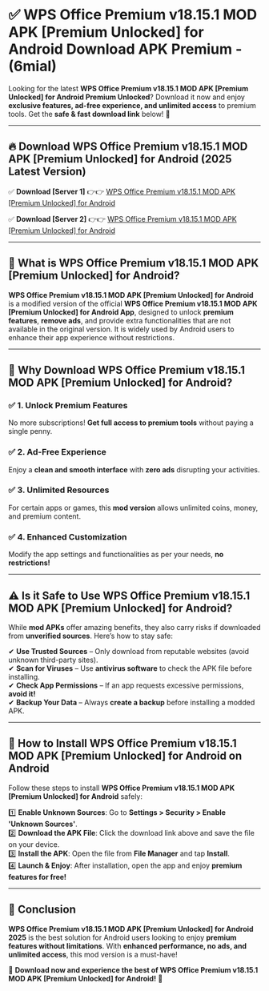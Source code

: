 
# ✅ WPS Office Premium v18.15.1 MOD APK [Premium Unlocked] for Android Download APK Premium -  (6mial) 

Looking for the latest **WPS Office Premium v18.15.1 MOD APK [Premium Unlocked] for Android Premium Unlocked**? Download it now and enjoy **exclusive features, ad-free experience, and unlimited access** to premium tools. Get the **safe & fast download link** below! 🚀

---

## 🔥 Download WPS Office Premium v18.15.1 MOD APK [Premium Unlocked] for Android (2025 Latest Version)

✅ **Download [Server 1]** 👉👉 [WPS Office Premium v18.15.1 MOD APK [Premium Unlocked] for Android ](https://apkcomod.com?title=WPS_Office_Premium_v18.15.1_MOD_APK_[Premium_Unlocked]_for_Android)  

✅ **Download [Server 2]** 👉👉 [WPS Office Premium v18.15.1 MOD APK [Premium Unlocked] for Android ](https://apkcomod.com?title=WPS_Office_Premium_v18.15.1_MOD_APK_[Premium_Unlocked]_for_Android)  


---

## 📌 What is WPS Office Premium v18.15.1 MOD APK [Premium Unlocked] for Android?

**WPS Office Premium v18.15.1 MOD APK [Premium Unlocked] for Android** is a modified version of the official **WPS Office Premium v18.15.1 MOD APK [Premium Unlocked] for Android App**, designed to unlock **premium features**, **remove ads**, and provide extra functionalities that are not available in the original version. It is widely used by Android users to enhance their app experience without restrictions.

---

## 🌟 Why Download WPS Office Premium v18.15.1 MOD APK [Premium Unlocked] for Android?

### ✅ 1. Unlock Premium Features
No more subscriptions! **Get full access to premium tools** without paying a single penny.

### ✅ 2. Ad-Free Experience
Enjoy a **clean and smooth interface** with **zero ads** disrupting your activities.

### ✅ 3. Unlimited Resources
For certain apps or games, this **mod version** allows unlimited coins, money, and premium content.

### ✅ 4. Enhanced Customization
Modify the app settings and functionalities as per your needs, **no restrictions!**

---

## ⚠️ Is it Safe to Use WPS Office Premium v18.15.1 MOD APK [Premium Unlocked] for Android?

While **mod APKs** offer amazing benefits, they also carry risks if downloaded from **unverified sources**. Here’s how to stay safe:

✔ **Use Trusted Sources** – Only download from reputable websites (avoid unknown third-party sites).  
✔ **Scan for Viruses** – Use **antivirus software** to check the APK file before installing.  
✔ **Check App Permissions** – If an app requests excessive permissions, **avoid it!**  
✔ **Backup Your Data** – Always **create a backup** before installing a modded APK.

---

## 📲 How to Install WPS Office Premium v18.15.1 MOD APK [Premium Unlocked] for Android on Android

Follow these steps to install **WPS Office Premium v18.15.1 MOD APK [Premium Unlocked] for Android** safely:

1️⃣ **Enable Unknown Sources**: Go to **Settings > Security > Enable 'Unknown Sources'**.  
2️⃣ **Download the APK File**: Click the download link above and save the file on your device.  
3️⃣ **Install the APK**: Open the file from **File Manager** and tap **Install**.  
4️⃣ **Launch & Enjoy**: After installation, open the app and enjoy **premium features for free!**

---

## 🚀 Conclusion

**WPS Office Premium v18.15.1 MOD APK [Premium Unlocked] for Android 2025** is the best solution for Android users looking to enjoy **premium features without limitations**. With **enhanced performance, no ads, and unlimited access**, this mod version is a must-have!

🔻 **Download now and experience the best of WPS Office Premium v18.15.1 MOD APK [Premium Unlocked] for Android!** 🔻

